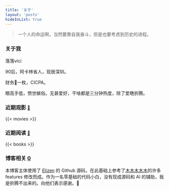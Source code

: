 ```yaml
---
title: '关于'
layout: 'posts'
hideInList: true
---
```

> 一个人的命运啊，当然要靠自我奋斗，但是也要考虑到历史的进程。
  
### 关于我

落落vici

90后，阿卡林省人，现居深圳。

财务🐶一枚，CICPA。

眼高手低，愤世嫉俗。无甚爱好，干啥都是三分钟热度，除了爱瞎折腾。

### 近期观影 <small>[🔗](/movies)</small>

{{< movies >}}

### 近期阅读 <small>[🔗](/books)</small>

{{< books >}}


### 博客相关  [<span id="twikoo_visitors">0</span>](https://hux.ink/recent/)

本博客主体使用了 [Elizen](https://elizen.me/) 的 Github 源码，在此基础上参考了[木木木木木](https://immmmm.com/)的许多 features 修改而成。作为一名零基础的代码小白，没有现成源码和 AI 的辅助，我是折腾不出来的。向他们表示感谢。🤞

